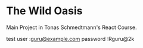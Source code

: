 # The Wild Oasis

Main Project in Tonas Schmedtmann's React Course.

test user :guru@example.com
password :Rguru@2k